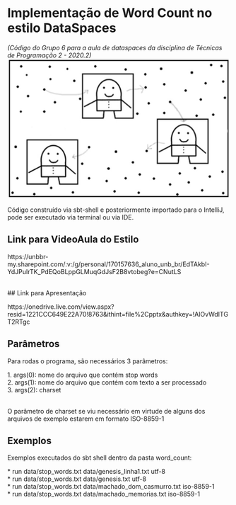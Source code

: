 # Implementação de Word Count no estilo DataSpaces
*(Código do Grupo 6 para a aula de dataspaces da disciplina de Técnicas de Programação 2 - 2020.2)*
![](/recursos/dataspaces.png)

<p>Código construído via sbt-shell e posteriormente importado para o IntelliJ, pode ser executado via terminal ou via IDE.</p>

## Link para VideoAula do Estilo
<p>https://unbbr-my.sharepoint.com/:v:/g/personal/170157636_aluno_unb_br/EdTAkbI-YdJPuIrTK_PdEQoBLppGLMuqGdJsF2B8vtobeg?e=CNutLS</p>

<br />
## Link para Apresentação
<p>https://onedrive.live.com/view.aspx?resid=1221CCC649E22A70!8763&ithint=file%2Cpptx&authkey=!AIOvWdITGT2RTgc</p>

## Parâmetros
<p>Para rodas o programa, são necessários 3 parâmetros:</p>
1. args(0): nome do arquivo que contém stop words<br />
2. args(1): nome do arquivo que contém com texto a ser processado<br />
3. args(2): charset<br />
<br />
<p>O parâmetro de charset se viu necessário em virtude de alguns dos arquivos de exemplo estarem em formato ISO-8859-1</p>

## Exemplos
<p>Exemplos executados do sbt shell dentro da pasta word_count:</p>
* run data/stop_words.txt data/genesis_linha1.txt utf-8<br />
* run data/stop_words.txt data/genesis.txt utf-8<br />
* run data/stop_words.txt data/machado_dom_casmurro.txt iso-8859-1<br />
* run data/stop_words.txt data/machado_memorias.txt iso-8859-1<br />
